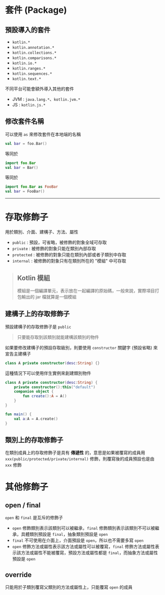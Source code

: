 # 套件 (Package)

## 預設導入的套件

- `kotlin.*`
- `kotlin.annotation.*`
- `kotlin.collections.*`
- `kotlin.comparisons.*`
- `kotlin.io.*`
- `kotlin.ranges.*`
- `kotlin.sequences.*`
- `kotlin.text.*`

不同平台可能會額外導入其他的套件

- JVM : `java.lang.*`、`kotlin.jvm.*`
- JS : `kotlin.js.*`

## 修改套件名稱

可以使用 `as` 來修改套件在本地端的名稱

```kotlin
val bar = foo.Bar()
```

等同於

```kotlin
import foo.Bar
val bar = Bar()
```

等同於

```kotlin
import foo.Bar as FooBar
val bar = FooBar()
```

---

# 存取修飾子

用於類別、介面、建構子、方法、屬性

- `public` : 預設，可省略，被修飾的對象全域可存取
- `private` : 被修飾的對象只能在類別內部存取
- `protected` : 被修飾的對象只能在類別內部或者子類別中存取
- `internal` : 被修飾的對象只有在類別所在的 "模組" 中可存取

> ## Kotlin 模組
> 模組是一個編譯單元，表示放在一起編譯的原始碼，一般來說，實際項目打包輸出的 jar 檔就算是一個模組

## 建構子上的存取修飾子

預設建構子的存取修飾子是 `public`

> 只要能存取到該類別就能建構該類別的物件

如果要修改建構子的預設存取級別，則要使用 `constructor` 關鍵字 (預設省略) 來宣告主建構子

```kotlin
class A private constructor(desc:String) {}
```

這種情況下可以使用伴生實例來創建類別物件

```kotlin
class A private constructor(desc:String) {
	private constructor():this("default")
	companion object {
		fun create():A = A()
	}
}

fun main() {
	val a:A = A.create()
}
```


## 類別上的存取修飾子

在類別成員上的存取修飾子是具有 **傳遞性** 的，意思是如果被覆寫的成員用 `xxx(public/protected/private/internal)` 修飾，則覆寫後的成員預設也是由 `xxx` 修飾

# 其他修飾子

## open / final

`open` 和 `final` 是互斥的修飾子

- `open` 修飾類別表示該類別可以被繼承，`final` 修飾類別表示該類別不可以被繼承，具體類別預設是 `final`，抽象類別預設是 `open`
- `final` 不可使用在介面上，介面預設是 `open`，所以也不需要多寫 `open`
- `open` 修飾方法或屬性表示該方法或屬性可以被覆寫，`final` 修飾方法或屬性表示該方法或屬性不能被覆寫，預設方法或屬性都是 `final`，而抽象方法或屬性預設是 `open`

## override

只能用於子類別覆寫父類別的方法或屬性上，只能覆寫 `open` 的成員